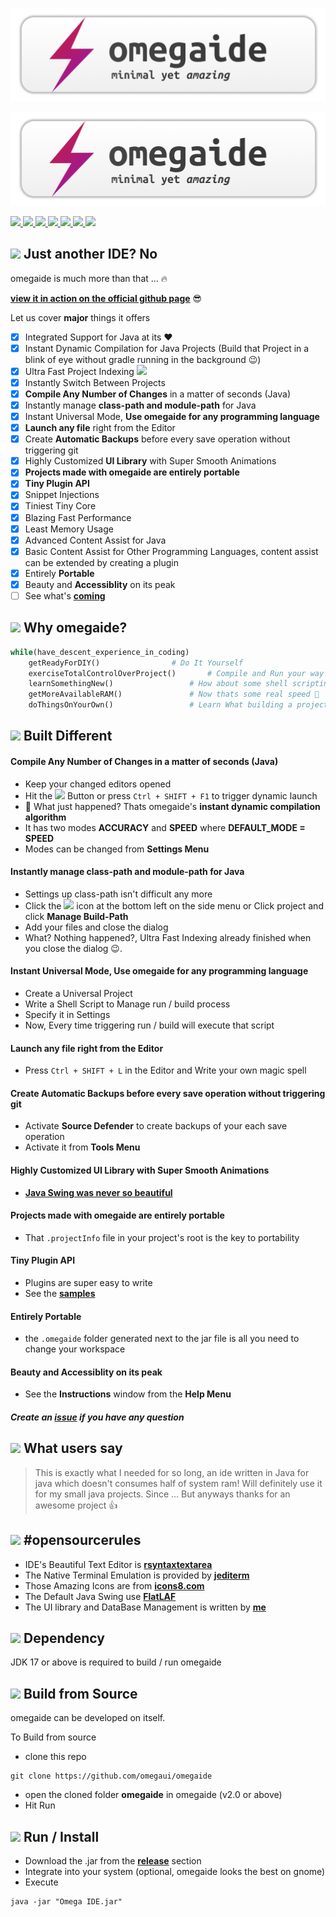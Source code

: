 ![light-mode-poster](/images/light-mode-poster.png#gh-light-mode-only)

![light-mode-poster](/images/light-mode-poster.png#gh-dark-mode-only)

<a href="https://github.com/omegaui/omegaide/issues">
   	<img src="https://img.shields.io/github/issues/omegaui/omegaide"/> 
</a>

<a href="https://github.com/omegaui/omegaide/forks">
   	<img src="https://img.shields.io/github/forks/omegaui/omegaide"/> 
</a>

<a href="https://github.com/omegaui/omegaide/blob/main/LICENSE">
   	<img src="https://img.shields.io/github/license/omegaui/omegaide"/> 
</a>

<a href="https://github.com/omegaui/omegaide/commits/main">
   	<img src="https://img.shields.io/github/commit-activity/m/omegaui/omegaide?style=social"/> 
</a>

<a href="https://github.com/omegaui/omegaide/commits/main">
   	<img src="https://img.shields.io/github/last-commit/omegaui/omegaide"/> 
</a>

<a href="https://github.com/omegaui/omegaide/graphs/contributors">
   	<img src="https://img.shields.io/github/contributors/omegaui/omegaide"/> 
</a>


<a href="https://github.com/omegaui/omegaide/releases">
   	<img src="https://img.shields.io/github/downloads/omegaui/omegaide/total?style=social"/> 
</a>


## ![](https://img.icons8.com/fluency/48/000000/inconsistency.png) Just another IDE? No

omegaide is much more than that ... 🔥️

[**view it in action on the official github page**](https://omegaui.github.io/omegaide) 😎️

Let us cover **major** things it offers

- [x] Integrated Support for Java at its ❤️
- [x] Instant Dynamic Compilation for Java Projects (Build that Project in a blink of eye without gradle running in the background 😉️)
- [x] Ultra Fast Project Indexing ![](https://img.icons8.com/fluency/20/000000/thruster.png)
- [x] Instantly Switch Between Projects
- [x] **Compile Any Number of Changes** in a matter of seconds (Java)
- [x] Instantly manage **class-path and module-path** for Java
- [x] Instant Universal Mode, **Use omegaide for any programming language**
- [x] **Launch any file** right from the Editor
- [x] Create **Automatic Backups** before every save operation without triggering git
- [x] Highly Customized **UI Library** with Super Smooth Animations
- [x] **Projects made with omegaide are entirely portable**
- [x] **Tiny Plugin API**
- [x] Snippet Injections
- [x] Tiniest Tiny Core
- [x] Blazing Fast Performance
- [x] Least Memory Usage
- [x] Advanced Content Assist for Java
- [x] Basic Content Assist for Other Programming Languages, content assist can be extended by creating a plugin
- [x] Entirely **Portable**
- [x] Beauty and **Accessiblity** on its peak
- [ ] See what's [**coming**](https://github.com/omegaui/omegaide/milestones)

## ![](https://img.icons8.com/fluency/48/000000/lost-and-found.png) Why omegaide?
```python
while(have_descent_experience_in_coding)
	getReadyForDIY() 				# Do It Yourself
	exerciseTotalControlOverProject()  		# Compile and Run your way
	learnSomethingNew() 				# How about some shell scripting? 😶‍🌫️️
	getMoreAvailableRAM() 				# Now thats some real speed 🚅️
	doThingsOnYourOwn() 				# Learn What building a project is
```

## ![](https://img.icons8.com/fluency/48/000000/class-dojo.png) Built Different

 #### Compile Any Number of Changes in a matter of seconds (Java)
- Keep your changed editors opened
- Hit the ![](https://img.icons8.com/cute-clipart/24/000000/rocket.png) Button or press `Ctrl + SHIFT + F1` to trigger dynamic launch
- 🤯️ What just happened? Thats omegaide's **instant dynamic compilation algorithm**
- It has two modes **ACCURACY** and **SPEED** where **DEFAULT_MODE = SPEED**
- Modes can be changed from **Settings Menu**

#### Instantly manage class-path and module-path for Java
- Settings up class-path isn't difficult any more
- Click the ![](https://img.icons8.com/fluency/24/000000/treasure-map.png) icon at the bottom left on the side menu or Click project and click **Manage Build-Path**
- Add your files and close the dialog
- What? Nothing happened?, Ultra Fast Indexing already finished when you close the dialog 😉️.

#### Instant Universal Mode, Use omegaide for any programming language
- Create a Universal Project
- Write a Shell Script to Manage run / build process
- Specify it in Settings
- Now, Every time triggering run / build will execute that script

#### Launch any file right from the Editor
- Press `Ctrl + SHIFT + L` in the Editor and Write your own magic spell

#### Create Automatic Backups before every save operation without triggering git
- Activate **Source Defender** to create backups of your each save operation
- Activate it from **Tools Menu**

#### Highly Customized UI Library with Super Smooth Animations
- [**Java Swing was never so beautiful**](https://github.com/omegaui/omegaui-library)

#### Projects made with omegaide are entirely portable
- That `.projectInfo` file in your project's root is the key to portability

#### Tiny Plugin API
- Plugins are super easy to write
- See the [**samples**](https://github.com/omegaui/omegaide-plugins)

#### Entirely Portable
- the `.omegaide` folder generated next to the jar file is all you need to change your workspace

#### Beauty and Accessiblity on its peak
- See the **Instructions** window from the **Help Menu**

##### Create an [**issue**](https://github.com/omegaui/omegaide/issues/new/choose) if you have any question

## ![](https://img.icons8.com/fluency/48/000000/two-hearts.png) What users say
> This is exactly what I needed for so long, an ide written in Java for java which doesn't consumes half of system ram! Will definitely use it for my small java projects. Since ... But anyways thanks for an awesome project 👍


## ![](https://img.icons8.com/external-flaticons-flat-flat-icons/48/000000/external-open-source-ux-and-ui-flaticons-flat-flat-icons.png) #opensourcerules
- IDE's Beautiful Text Editor is [**rsyntaxtextarea**](https://github.com/bobbylight/RSyntaxTextArea)
- The Native Terminal Emulation is provided by [**jediterm**](https://github.com/JetBrains/jediterm)
- Those Amazing Icons are from [**icons8.com**](https://icons8.com)
- The Default Java Swing use [**FlatLAF**](https://www.formdev.com/flatlaf/)
- The UI library and DataBase Management is written by [**me**](https://github.com/omegaui)

## ![](https://img.icons8.com/fluency/48/000000/greentech.png) Dependency
JDK 17 or above is required to build / run omegaide

## ![](https://img.icons8.com/fluency/48/000000/crane.png) Build from Source
omegaide can be developed on itself.

To Build from source
- clone this repo
```
git clone https://github.com/omegaui/omegaide
```

- open the cloned folder **omegaide** in omegaide (v2.0 or above)
- Hit Run

## ![](https://img.icons8.com/fluency/48/000000/exercise.png) Run / Install
- Download the .jar from the [**release**](https://github.com/omegaui/omegaide/releases) section
- Integrate into your system (optional, omegaide looks the best on gnome)
- Execute 
```
java -jar "Omega IDE.jar"
```

